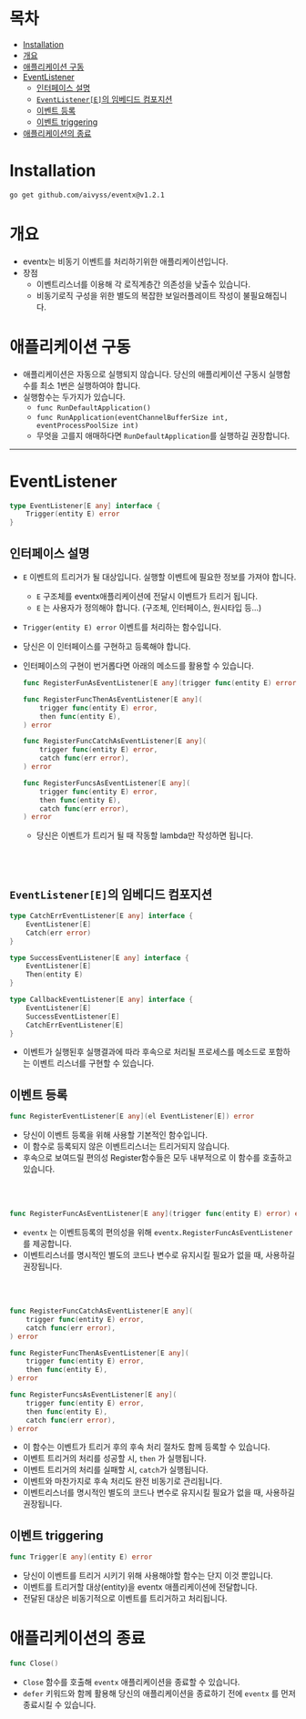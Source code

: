 # 목차
- [Installation](#installation)
- [개요](#개요)
- [애플리케이션 구동](#애플리케이션-구동)
- [EventListener](#eventlistener)
  * [인터페이스 설명](#인터페이스-설명)
  * [`EventListener[E]`의 임베디드 컴포지션](#eventlistenere의-임베디드-컴포지션)
  * [이벤트 등록](#이벤트-등록)
  * [이벤트 triggering](#이벤트-triggering)
- [애플리케이션의 종료](#애플리케이션의-종료)

# Installation
```sh
go get github.com/aivyss/eventx@v1.2.1
```

# 개요
- eventx는 비동기 이벤트를 처리하기위한 애플리케이션입니다.
- 장점
  - 이벤트리스너를 이용해 각 로직계층간 의존성을 낮출수 있습니다.
  - 비동기로직 구성을 위한 별도의 복잡한 보일러플레이트 작성이 불필요해집니다.

# 애플리케이션 구동

- 애플리케이션은 자동으로 실행되지 않습니다. 당신의 애플리케이션 구동시 실행함수를 최소 1번은 실행하여야 합니다.
- 실행함수는 두가지가 있습니다.
  - `func RunDefaultApplication()`
  - `func RunApplication(eventChannelBufferSize int, eventProcessPoolSize int)`
  - 무엇을 고를지 애매하다면 `RunDefaultApplication`를 실행하길 권장합니다.

---

# EventListener

```go
type EventListener[E any] interface {
    Trigger(entity E) error
}
```

## 인터페이스 설명

- `E` 이벤트의 트리거가 될 대상입니다. 실행할 이벤트에 필요한 정보를 가져야 합니다.
  - `E` 구조체를 eventx애플리케이션에 전달시 이벤트가 트리거 됩니다.
  - `E` 는 사용자가 정의해야 합니다. (구조체, 인터페이스, 원시타입 등...)

- `Trigger(entity E) error` 이벤트를 처리하는 함수입니다.
- 당신은 이 인터페이스를 구현하고 등록해야 합니다.
- 인터페이스의 구현이 번거롭다면 아래의 메소드를 활용할 수 있습니다.
  ```go
  func RegisterFunAsEventListener[E any](trigger func(entity E) error) error
  
  func RegisterFuncThenAsEventListener[E any](
      trigger func(entity E) error,
      then func(entity E),
  ) error
  
  func RegisterFuncCatchAsEventListener[E any](
      trigger func(entity E) error,
      catch func(err error),
  ) error

  func RegisterFuncsAsEventListener[E any](
      trigger func(entity E) error,
      then func(entity E),
      catch func(err error),
  ) error
  ```
  - 당신은 이벤트가 트리거 될 때 작동할 lambda만 작성하면 됩니다.

<br>
<br>

## `EventListener[E]`의 임베디드 컴포지션
```go
type CatchErrEventListener[E any] interface {
    EventListener[E]
    Catch(err error)
}

type SuccessEventListener[E any] interface {
    EventListener[E]
    Then(entity E)
}

type CallbackEventListener[E any] interface {
    EventListener[E]
    SuccessEventListener[E]
    CatchErrEventListener[E]
}
```
- 이벤트가 실행된후 실행결과에 따라 후속으로 처리될 프로세스를 메소드로 포함하는 이벤트 리스너를 구현할 수 있습니다.

## 이벤트 등록

```go
func RegisterEventListener[E any](el EventListener[E]) error
```

- 당신이 이벤트 등록을 위해 사용할 기본적인 함수입니다.
- 이 함수로 등록되지 않은 이벤트리스너는 트리거되지 않습니다.
- 후속으로 보여드릴 편의성 Register함수들은 모두 내부적으로 이 함수를 호출하고 있습니다.

<br>
<br>

```go
func RegisterFuncAsEventListener[E any](trigger func(entity E) error) error
```

- `eventx` 는 이벤트등록의 편의성을 위해 `eventx.RegisterFuncAsEventListener`를 제공합니다.
- 이벤트리스너를 명시적인 별도의 코드나 변수로 유지시킬 필요가 없을 때, 사용하길 권장됩니다.

<br>
<br>



```go
func RegisterFuncCatchAsEventListener[E any](
  	trigger func(entity E) error,
  	catch func(err error),
) error

func RegisterFuncThenAsEventListener[E any](
  	trigger func(entity E) error,
  	then func(entity E),
) error

func RegisterFuncsAsEventListener[E any](
    trigger func(entity E) error,
    then func(entity E),
    catch func(err error),
) error
```

- 이 함수는 이벤트가 트리거 후의 후속 처리 절차도 함께 등록할 수 있습니다.
- 이벤트 트리거의 처리를 성공할 시, `then` 가 실행됩니다.
- 이벤트 트리거의 처리를 실패할 시, `catch`가 실행됩니다.
- 이벤트와 마찬가지로 후속 처리도 완전 비동기로 관리됩니다.
- 이벤트리스너를 명시적인 별도의 코드나 변수로 유지시킬 필요가 없을 때, 사용하길 권장됩니다.

## 이벤트 triggering

```go
func Trigger[E any](entity E) error
```

- 당신이 이벤트를 트리거 시키기 위해 사용해야할 함수는 단지 이것 뿐입니다.
- 이벤트를 트리거할 대상(entity)을 eventx 애플리케이션에 전달합니다.
- 전달된 대상은 비동기적으로 이벤트를 트리거하고 처리됩니다.

# 애플리케이션의 종료

```go
func Close()
```

- `Close` 함수를 호출해 `eventx` 애플리케이션을 종료할 수 있습니다.
- `defer` 키워드와 함께 활용해 당신의 애플리케이션을 종료하기 전에 `eventx` 를 먼저 종료시킬 수 있습니다.